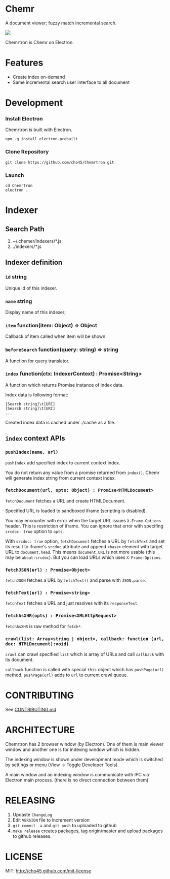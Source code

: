 Chemr
=====

A document viewer; fuzzy match incremental search.

<img src="https://lh3.googleusercontent.com/By0PBtaUWg_JYeBDlSKKtl34gRuL_ac3Xm-qqhXvIfSbTMh-jv1E77a4ehgk3n7Tp97doSTE8J0oSi-ft-8xLbfinG51GWwrPkeRzhQ5oMSKXyz6Jo1F_VwBxYsamN85JAdysWGm9WKtm73rcB-hUtJGCkCtrStEHJW4LmfjbcGix_E7Z9EIt-Ew-Fni1QAkgcs6_-KZ9goztbx3rRJOlQO9GPGKViS8xE-O6_8kTqpQY31JP4mYoJ9SpqEKrdeNIKwLly1yZoqe9jQoYAuBM5afzpoo_64wslLnlETdnLC0MeV4O4-4Iby1TAzOpY-vYy_pb5CCxvoI8sBU0Zt4rqH5_JT53DfY2jF1mtDxjXsAnyI6SMWbpz77luL7qMWxW-RNEFy0JsFrvhh5X6J0VeX2UVit7VJtSxwxG_9rTp53VtgkoB4L4G6dPDfiUJVninYewsUCNY0dngcS1K7Tfbe955Y0XdctHq038D6tV3QdvW5hNkGuI3qPlTj1VNjJhRfb-MnExy_fwr_oIaXm9-8Pkp9d7W6tu9Vy30ANj8fa=w600-h419-no"/>

Chemrtron is Chemr on Electron.


Features
========

 * Create index on-demand
 * Same incremental search user interface to all document

Development
===========

### Install Electron

Chemrtron is built with Electron.

	npm -g install electron-prebuilt

### Clone Repository

	git clone https://github.com/cho45/Chemrtron.git


### Launch

	cd Chemrtron
	electron .


Indexer
======

## Search Path

 1. ~/.chemer/indexers/*.js
 2. ./indexers/*.js


## Indexer definition


### `id` string

Unique id of this indexer.

### `name` string

Display name of this indexer;

### `item` function(item: Object) => Object

Callback of item called when item will be shown.

### `beforeSearch` function(query: string) => string

A function for query translator.


### `index` function(ctx: IndexerContext) : Promise&lt;String&gt;

A function which returns Promise instance of index data.

Index data is following format:

	[Search string]\t[URI]
	[Search string]\t[URI]
	...

Created index data is cached under ./cache as a file.

## `index` context APIs

### `pushIndex(name, url)`

`pushIndex` add specified index to current context index.

You do not return any value from a promise returned from `index()`. Chemr will generate index string from current context index.

### `fetchDocument(url, opts: Object) : Promise<HTMLDocument>`

`fetchDocument` fetches a URL and create HTMLDocument.

Specified URL is loaded to sandboxed iframe (scripting is disabled).

You may encounter with error when the target URL issues `X-Frame-Options` header.
This is restriction of iframe. You can ignore that error with specifing `srcdoc: true` option to `opts`.

With `srcdoc: true` option, `fetchDocument` fetches a URL by `fetchText` and set its result to iframe's `srcdoc` attribute and
append `<base>` element with target URL to `document.head`.
This means `document.URL` is not more usable (this may be `about:srcdoc`). But you can load URLs which uses `X-Frame-Options`.

### `fetchJSON(url) : Promise<Object>`

`fetchJSON` fetches a URL by `fetchText()` and parse with `JSON.parse`.

### `fetchText(url) : Promise<string>`

`fetchText` fetches a URL and just resolves with its `responseText`.

### `fetchAsXHR(opts) : Promise<XMLHttpRequest>`

`fetchAsXHR` is raw method for `fetch*`.

### `crawl(list: Array<string | object>, callback: function (url, doc: HTMLDocument):void)`

`crawl` can crawl specified `list` which is array of URLs and call `callback` with its document.

`callback` function is called with special `this` object which has `pushPage(url)` method. `pushPage(url)` adds to `url` to current crawl queue.

CONTRIBUTING
============

See <a href="CONTRIBUTING.md">CONTRIBUTING.md</a>


ARCHITECTURE
============

Chemrtron has 2 browser window (by Electron).
One of them is main viewer window and another one is for indexing window which is hidden.

The indexing window is shown under development mode which is switched by settings or menu (View -> Toggle Developer Tools).

A main window and an indexing window is communicate with IPC via Electron main process. (there is no direct connection between them)

RELEASING
=========

 1. Updaste `ChangeLog`
 2. Edit `VERSION` file to increment version
 3. `git commit -a` and `git push` to uploaded to github
 4. `make release` creates packages, tag origin/master and upload packages to github releases.

LICENSE
=======

MIT: http://cho45.github.com/mit-license


